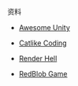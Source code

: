 资料

- [Awesome Unity](https://github.com/RyanNielson/awesome-unity)

- [Catlike Coding](https://catlikecoding.com/unity/tutorials/)

- [Render Hell](https://simonschreibt.de/gat/renderhell/)

- [RedBlob Game](https://www.redblobgames.com/)
